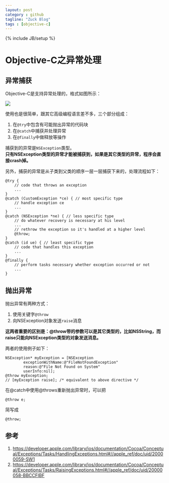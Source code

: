```yaml
---
layout: post
category : github
tagline: "Zuck Blog"
tags : [objective-c]
---
```

{% include JB/setup %}

# Objective-C之异常处理
 
## 异常捕获  

Objective-C是支持异常处理的，格式如图所示：  

 ![](https://developer.apple.com/library/ios/documentation/Cocoa/Conceptual/Exceptions/Tasks/Art/flow_control_directive.gif)

使用也是很简单，跟其它高级编程语言差不多，三个部分组成：  
1. 在`@try`中包含有可能抛出异常的代码块  
2. 在`@catch`中捕获并处理异常  
3. 在`@finally`中做释放等操作

捕获到的异常是`NSException`类型。  
**只有NSException类型的异常才能被捕获到，如果是其它类型的异常，程序会直接crash掉。**  

另外，捕获的异常是从子类到父类的顺序一层一层捕获下来的，处理流程如下：  

	@try {
	    // code that throws an exception
	    ...
	}
	@catch (CustomException *ce) { // most specific type
	    // handle exception ce
	    ...
	}
	@catch (NSException *ne) { // less specific type
	    // do whatever recovery is necessary at his level
	    ...
	    // rethrow the exception so it's handled at a higher level
	    @throw;
	}
	@catch (id ue) { // least specific type
	    // code that handles this exception
	    ...
	}
	@finally {
	    // perform tasks necessary whether exception occurred or not
	    ...
	}

## 抛出异常  

抛出异常有两种方式：  
1. 使用关键字`@throw`
2. 向NSException对象发送`raise`消息

**这两者重要的区别是：@throw带的参数可以是其它类型的，比如NSString，而raise只能向NSException类型的对象发送消息。**  

两者的使用例子如下：  

	NSException* myException = [NSException
	        exceptionWithName:@"FileNotFoundException"
	        reason:@"File Not Found on System"
	        userInfo:nil];
	@throw myException;
	// [myException raise]; /* equivalent to above directive */

在@catch中使用@throws重新抛出异常时，可以把  

	@throw e;
简写成
	
	@throw;

## 参考

1. <https://developer.apple.com/library/ios/documentation/Cocoa/Conceptual/Exceptions/Tasks/HandlingExceptions.html#//apple_ref/doc/uid/20000059-SW1>  
2. <https://developer.apple.com/library/ios/documentation/Cocoa/Conceptual/Exceptions/Tasks/RaisingExceptions.html#//apple_ref/doc/uid/20000058-BBCCFIBF>